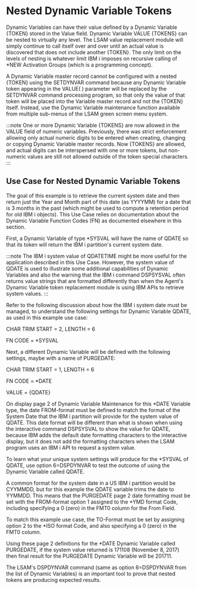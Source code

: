 # Nested Dynamic Variable Tokens

Dynamic Variables can have their value defined by a Dynamic Variable
{TOKEN} stored in the Value field. Dynamic Variable VALUE {TOKENS} can
be nested to virtually any level. The LSAM value replacement module will
simply continue to call itself over and over until an actual value is
discovered that does not include another {TOKEN}. The only limit on the
levels of nesting is whatever limit IBM i imposes on recursive calling
of \*NEW Activation Groups (which is a programming concept).

A Dynamic Variable master record cannot be configured with a nested
{TOKEN} using the SETDYNVAR command because any Dynamic Variable token
appearing in the VALUE( ) parameter will be replaced by the SETDYNVAR
command processing program, so that only the value of that token will be
placed into the Variable master record and not the {TOKEN} itself.
Instead, use the Dynamic Variable maintenance function available from
multiple sub-menus of the LSAM green screen menu system.

:::note
One or more Dynamic Variable {TOKENS} are now allowed in the VALUE field of numeric variables. Previously, there was strict enforcement allowing only actual numeric digits to be entered when creating, changing or copying Dynamic Variable master records. Now {TOKENS} are allowed, and actual digits can be interspersed with one or more tokens, but non-numeric values are still not allowed outside of the token special characters.
:::

## Use Case for Nested Dynamic Variable Tokens

The goal of this example is to retrieve the current system date and then
return just the Year and Month part of this date (as YYYYMM) for a date
that is 3 months in the past (which might be used to compute a retention
period for old IBM i objects). This Use Case relies on documentation
about the Dynamic Variable Function Codes (FN) as documented elsewhere
in this section.

First, a Dynamic Variable of type \*SYSVAL will have the name of QDATE
so that its token will return the IBM i partition\'s current system
date.

:::note
The IBM i system value of QDATETIME might be more useful for the application described in this Use Case. However, the system value of QDATE is used to illustrate some additional capabilities of Dynamic Variables and also the warning that the IBM i command DSPSYSVAL often returns value strings that are formatted differently than when the Agent\'s Dynamic Variable token replacement module is using IBM APIs to retrieve system values.
:::

Refer to the following discussion about how the IBM i system date must
be managed, to understand the following settings for Dynamic Variable
QDATE, as used in this example use case:

CHAR TRIM START = 2, LENGTH = 6

FN CODE = \*SYSVAL

Next, a different Dynamic Variable will be defined with the following
settings, maybe with a name of PURGEDATE:

CHAR TRIM START = 1, LENGTH = 6

FN CODE = \*DATE

VALUE = {QDATE}

On display page 2 of Dynamic Variable Maintenance for this \*DATE
Variable type, the date FROM-format must be defined to match the format
of the System Date that the IBM i partition will provide for the system
value of QDATE. This date format will be different than what is shown
when using the interactive command DSPSYSVAL to show the value for
QDATE, because IBM adds the default date formatting characters to the
interactive display, but it does not add the formatting characters when
the LSAM program uses an IBM i API to request a system value.

To learn what your unique system settings will produce for the \*SYSVAL
of QDATE, use option 6=DSPDYNVAR to test the outcome of using the
Dynamic Variable called QDATE.

A common format for the system date in a US IBM i partition would be
CYYMMDD, but for this example the QDATE variable trims the date to
YYMMDD. This means that the PURGEDATE page 2 date formatting must be set
with the FROM-format option 1 assigned to the \*YMD format Code,
including specifying a 0 (zero) in the FMT0 column for the From Field.

To match this example use case, the TO-Format must be set by assigning
option 2 to the \*ISO format Code, and also specifying a 0 (zero) in the
FMT0 column.

Using these page 2 definitions for the \*DATE Dynamic Variable called
PURGEDATE, if the system value returned is 171108 (November 8, 2017)
then final result for the PURGEDATE Dynamic Variable will be 201711.

The LSAM\'s DSPDYNVAR command (same as option 6=DSPDYNVAR from the list
of Dynamic Variables) is an important tool to prove that nested tokens
are producing expected results.
